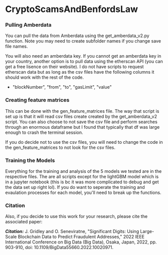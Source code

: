 # CryptoScamsAndBenfordsLaw

### Pulling Amberdata

You can pull the data from Amberdata using the get_amberdata_v2.py function. Note you may need to create subfolder names if you change save file names.

You will also need an amberdata key. If you cannot get an amberdata key in your country, another option is to pull data using the etherscan API (you can get a free lisence on their website). I do not have scripts to request etherscan data but as long as the csv files have the following columns it should work with the rest of the code.

- "blockNumber", "from", "to", "gasLimit", "value"

### Creating feature matrices

This can be done with the gen_feature_matrices file. The way that script is set up is that it will read csv files create created by the get_amberdata_v2 script. You can also choose to not save the csv file and perform searches through an enormous dataframe but I found that typically that df was large enough to crash the terminal session.

If you do decide not to use the csv files, you will need to change the code in the gen_feature_matrices to not look for the csv files.

### Training the Models

Everything for the training and analysis of the 5 models we tested are in the respective files. The are all scripts except for the lightGBM model which is in a jupyter notebook (this is bc it was more complicated to debug and get the data set up right lol). If you do want to seperate the training and evaulation processes for each model, you'll need to break up the functions.


### Citation
Also, if you decide to use this work for your research, please cite the associated paper:

**_Citation:_** 
J. Gridley and O. Seneviratne, "Significant Digits: Using Large-Scale Blockchain Data to Predict Fraudulent Addresses," 2022 IEEE International Conference on Big Data (Big Data), Osaka, Japan, 2022, pp. 903-910, doi: 10.1109/BigData55660.2022.10020971.

